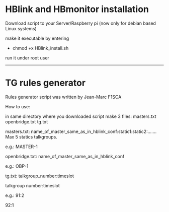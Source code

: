 # HBlink and HBmonitor installation

Download script to your Server/Raspberry pi (now only for debian based Linux systems)

make it executable by entering  
- chmod +x HBlink_install.sh

run it under root user

--------------------
# TG rules generator

Rules generator script was written by Jean-Marc F1SCA

How to use:

in same directory where you downloaded script make 3 files: masters.txt openbridge.txt tg.txt

masters.txt:
name_of_master_same_as_in_hblink_conf:static1:static2:.......
Max 5 statics talkgroups.

e.g.:
MASTER-1

openbridge.txt:
name_of_master_same_as_in_hblink_conf

e.g.:
OBP-1

tg.txt:
talkgroup_number:timeslot

talkgroup number:timeslot

e.g.:
91:2

92:1
